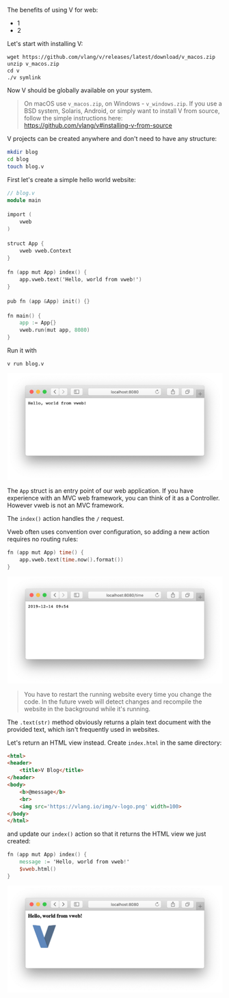 The benefits of using V for web:
- 1
- 2

Let's start with installing V:

```
wget https://github.com/vlang/v/releases/latest/download/v_macos.zip
unzip v_macos.zip
cd v
./v symlink
```

Now V should be globally available on your system.

> On macOS use `v_macos.zip`, on Windows - `v_windows.zip`.
If you use a BSD system, Solaris, Android, or simply want to install V
from source, follow the simple instructions here:
https://github.com/vlang/v#installing-v-from-source


V projects can be created anywhere and don't need to have any structure:

```bash
mkdir blog
cd blog
touch blog.v
```

First let's create a simple hello world website:

```v
// blog.v
module main

import (
	vweb
)

struct App {
	vweb vweb.Context
}

fn (app mut App) index() {
	app.vweb.text('Hello, world from vweb!')
}

pub fn (app &App) init() {}

fn main() {
	app := App{}
	vweb.run(mut app, 8080)
}
```

Run it with

```bash
v run blog.v
```

<img width=600 src="https://github.com/medvednikov/v2/blob/tutorial/tutorials/hello.png?raw=true)">

The `App` struct is an entry point of our web application. If you have experience
with an MVC web framework, you can think of it as a Controller. However vweb is
not an MVC framework.

The `index()` action handles the `/` request.

Vweb often uses convention over configuration, so adding a new action requires
no routing rules:

```v
fn (app mut App) time() {
	app.vweb.text(time.now().format())
}
```


<img width=600 src="https://github.com/medvednikov/v2/blob/tutorial/tutorials/time.png?raw=true)">

>You have to restart the running website every time you change the code.
In the future vweb will detect changes and recompile the website in the background
while it's running.

The `.text(str)` method obviously returns a plain text document with the provided
text, which isn't frequently used in websites.

Let's return an HTML view instead. Create `index.html` in the same directory:

```html
<html>
<header>
	<title>V Blog</title>
</header>
<body>
	<b>@message</b>
	<br>
	<img src='https://vlang.io/img/v-logo.png' width=100>
</body>
</html>
```

and update our `index()` action so that it returns the HTML view we just created:

```v
fn (app mut App) index() {
	message := 'Hello, world from vweb!'
	$vweb.html()
}
```

<img width=600 src="https://github.com/medvednikov/v2/blob/tutorial/tutorials/hello_html.png?raw=true)">







